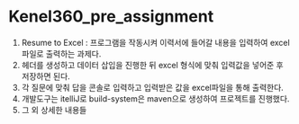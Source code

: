 # Kenel360_pre_assignment

1. Resume to Excel : 프로그램을 작동시켜 이력서에 들어갈 내용을 입력하여 excel 파일로 출력하는 과제다.
2. 헤더를 생성하고 데이터 삽입을 진행한 뒤 excel 형식에 맞춰 입력값을 넣어준 후 저장하면 된다. 
3. 각 질문에 맞춰 답을 콘솔로 입력하고 입력받은 값을 excel파일을 통해 출력한다.
4. 개발도구는 itelliJ로 build-system은 maven으로 생성하여 프로젝트를 진행했다.
5. 그 외 상세한 내용들
